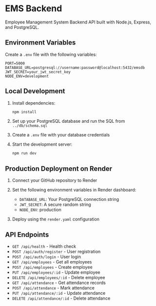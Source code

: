 # EMS Backend

Employee Management System Backend API built with Node.js, Express, and PostgreSQL.

## Environment Variables

Create a `.env` file with the following variables:

```
PORT=5000
DATABASE_URL=postgresql://username:password@localhost:5432/emsdb
JWT_SECRET=your_jwt_secret_key
NODE_ENV=development
```

## Local Development

1. Install dependencies:
   ```bash
   npm install
   ```

2. Set up your PostgreSQL database and run the SQL from `../db/schema.sql`

3. Create a `.env` file with your database credentials

4. Start the development server:
   ```bash
   npm run dev
   ```

## Production Deployment on Render

1. Connect your GitHub repository to Render
2. Set the following environment variables in Render dashboard:
   - `DATABASE_URL`: Your PostgreSQL connection string
   - `JWT_SECRET`: A secure random string
   - `NODE_ENV`: production

3. Deploy using the `render.yaml` configuration

## API Endpoints

- `GET /api/health` - Health check
- `POST /api/auth/register` - User registration
- `POST /api/auth/login` - User login
- `GET /api/employees` - Get all employees
- `POST /api/employees` - Create employee
- `PUT /api/employees/:id` - Update employee
- `DELETE /api/employees/:id` - Delete employee
- `GET /api/attendance` - Get attendance records
- `POST /api/attendance` - Mark attendance
- `PUT /api/attendance/:id` - Update attendance
- `DELETE /api/attendance/:id` - Delete attendance
